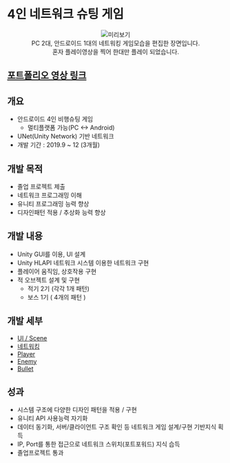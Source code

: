 # 4인 네트워크 슈팅 게임
<center>

 ![미리보기](../NetworkShooting.gif)
   <br>
    PC 2대, 안드로이드 1대의 네트워킹 게임모습을 편집한 장면입니다.
    <br>
    혼자 플레이영상을 찍어 한대만 플레이 되었습니다.
</center>

## [포트폴리오 영상 링크](https://youtu.be/9qI8dbMiV2M)

## 개요 
- 안드로이드 4인 비행슈팅 게임
  - 멀티플랫폼 가능(PC <-> Android)
- UNet(Unity Network) 기반 네트워크
- 개발 기간 : 2019.9 ~ 12 (3개월)

## 개발 목적
- 졸업 프로젝트 제출
- 네트워크 프로그래밍 이해
- 유니티 프로그래밍 능력 향상
- 디자인패턴 적용 / 추상화 능력 향상

## 개발 내용
- Unity GUI를 이용, UI 설계
- Unity HLAPI 네트워크 시스템 이용한 네트워크 구현
- 플레이어 움직임, 상호작용 구현
- 적 오브젝트 설계 및 구현
  - 적기 2기 (각각 1개 패턴)
  - 보스 1기 ( 4개의 패턴 )
  
## 개발 세부
 - [UI / Scene](https://github.com/shehdrbs123/Dongs-Portfolio/tree/main/UnityProject/NetworkShooting/Description/UI%2C%20Scene)
 - [네트워킹](https://github.com/shehdrbs123/Dongs-Portfolio/tree/main/UnityProject/NetworkShooting/Description/Networking)
 - [Player](https://github.com/shehdrbs123/Dongs-Portfolio/tree/main/UnityProject/NetworkShooting/Description/Player)
 - [Enemy](https://github.com/shehdrbs123/Dongs-Portfolio/tree/main/UnityProject/NetworkShooting/Description/Enemy)
 - [Bullet](https://github.com/shehdrbs123/Dongs-Portfolio/tree/main/UnityProject/NetworkShooting/Description/Bullet)

## 성과
- 시스템 구조에 다양한 디자인 패턴을 적용 / 구현
- 유니티 API 사용능력 자기화
- 데이터 동기화, 서버/클라이언트 구조 확인 등 네트워크 게임 설계/구현 기반지식 획득
- IP, Port를 통한 접근으로 네트워크 스위치(포트포워드) 지식 습득
- 졸업프로젝트 통과
